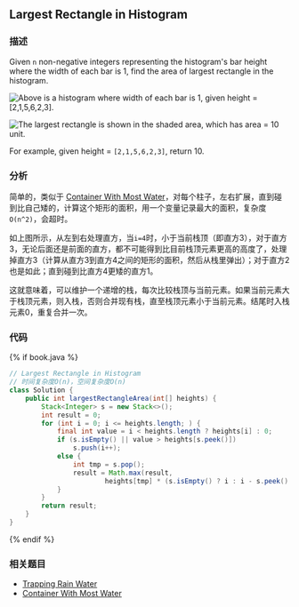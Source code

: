 ## Largest Rectangle in Histogram


### 描述

Given `n` non-negative integers representing the histogram's bar height where the width of each bar is 1, find the area of largest rectangle in the histogram.

![Above is a histogram where width of each bar is 1, given height = `[2,1,5,6,2,3]`.](../images/histogram.png)


![The largest rectangle is shown in the shaded area, which has area = 10 unit.](../images/histogram-area.png)

For example, given height = `[2,1,5,6,2,3]`, return 10.


### 分析

简单的，类似于 [Container With Most Water](../container-with-most-water.md)，对每个柱子，左右扩展，直到碰到比自己矮的，计算这个矩形的面积，用一个变量记录最大的面积，复杂度`O(n^2)`，会超时。

如上图所示，从左到右处理直方，当`i=4`时，小于当前栈顶（即直方3），对于直方3，无论后面还是前面的直方，都不可能得到比目前栈顶元素更高的高度了，处理掉直方3（计算从直方3到直方4之间的矩形的面积，然后从栈里弹出）；对于直方2也是如此；直到碰到比直方4更矮的直方1。

这就意味着，可以维护一个递增的栈，每次比较栈顶与当前元素。如果当前元素大于栈顶元素，则入栈，否则合并现有栈，直至栈顶元素小于当前元素。结尾时入栈元素0，重复合并一次。


### 代码

{% if book.java %}
```java
// Largest Rectangle in Histogram
// 时间复杂度O(n)，空间复杂度O(n)
class Solution {
    public int largestRectangleArea(int[] heights) {
        Stack<Integer> s = new Stack<>();
        int result = 0;
        for (int i = 0; i <= heights.length; ) {
            final int value = i < heights.length ? heights[i] : 0;
            if (s.isEmpty() || value > heights[s.peek()])
                s.push(i++);
            else {
                int tmp = s.pop();
                result = Math.max(result,
                        heights[tmp] * (s.isEmpty() ? i : i - s.peek() - 1));
            }
        }
        return result;
    }
}
```
{% endif %}


### 相关题目

* [Trapping Rain Water](trapping-rain-water.md)
* [Container With Most Water](container-with-most-water.md)
